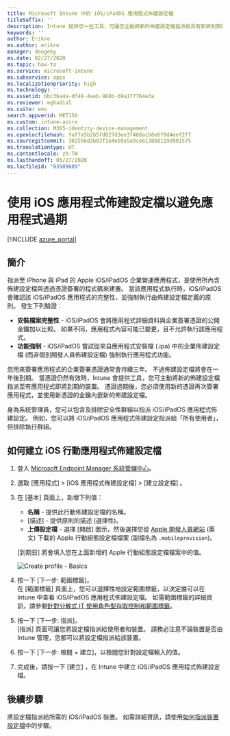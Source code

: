 ```yaml
---
title: Microsoft Intune 中的 iOS/iPadOS 應用程式佈建設定檔
titleSuffix: ''
description: Intune 提供您一些工具，可讓您主動將新的佈建設定檔指派給具有即將到期應用程式的裝置。
keywords: ''
author: Erikre
ms.author: erikre
manager: dougeby
ms.date: 02/27/2020
ms.topic: how-to
ms.service: microsoft-intune
ms.subservice: apps
ms.localizationpriority: high
ms.technology: ''
ms.assetid: bbc3ba4a-df48-4aeb-988b-69a177764e3a
ms.reviewer: mghadial
ms.suite: ems
search.appverid: MET150
ms.custom: intune-azure
ms.collection: M365-identity-device-management
ms.openlocfilehash: faf7a5b2b5fd027d3ee3f468acb8e6f0d4eef2f7
ms.sourcegitcommit: 302556d3b03f1a4eb9a5a9ce6138b8119d901575
ms.translationtype: HT
ms.contentlocale: zh-TW
ms.lasthandoff: 05/27/2020
ms.locfileid: "83989609"
---
```

# <a name="use-ios-app-provisioning-profiles-to-prevent-your-apps-from-expiring"></a>使用 iOS 應用程式佈建設定檔以避免應用程式過期

[!INCLUDE [azure_portal](../includes/azure_portal.md)]

## <a name="introduction"></a>簡介

指派至 iPhone 與 iPad 的 Apple iOS/iPadOS 企業營運應用程式，是使用所內含佈建設定檔與透過憑證簽署的程式碼來建置。 當該應用程式執行時，iOS/iPadOS 會確認該 iOS/iPadOS 應用程式的完整性，並強制執行由佈建設定檔定義的原則。 發生下列驗證︰

- **安裝檔案完整性** - iOS/iPadOS 會將應用程式詳細資料與企業簽署憑證的公開金鑰加以比較。 如果不同，應用程式內容可能已變更，且不允許執行該應用程式。
- **功能強制** - iOS/iPadOS 嘗試從來自應用程式安裝檔 (.ipa) 中的企業佈建設定檔 (而非個別開發人員佈建設定檔) 強制執行應用程式功能。


您用來簽署應用程式的企業簽署憑證通常會持續三年。 不過佈建設定檔將會在一年後到期。 當憑證仍然有效時，Intune 會提供工具，您可主動將新的佈建設定檔指派至有應用程式即將到期的裝置。
憑證過期後，您必須使用新的憑證再次簽署應用程式，並使用新憑證的金鑰內嵌新的佈建設定檔。

身為系統管理員，您可以包含及排除安全性群組以指派 iOS/iPadOS 應用程式佈建設定。 例如，您可以將 iOS/iPadOS 應用程式佈建設定指派給「所有使用者」，但排除執行群組。

## <a name="how-to-create-an-ios-mobile-app-provisioning-profile"></a>如何建立 iOS 行動應用程式佈建設定檔

1. 登入 [Microsoft Endpoint Manager 系統管理中心](https://go.microsoft.com/fwlink/?linkid=2109431)。
2. 選取 [應用程式]   > [iOS 應用程式佈建設定檔]   > [建立設定檔]  。
3. 在 [基本]  頁面上，新增下列值：
    - **名稱** - 提供此行動佈建設定檔的名稱。
    - [描述]  - 提供原則的描述 (選擇性)。
    - **上傳設定檔** - 選擇 [開啟]  圖示，然後選擇您從 [Apple 開發人員網站](https://developer.apple.com/) \(英文\) 下載的 Apple 行動組態設定檔檔案 (副檔名為 `.mobileprovision`)。

   [到期日]  將會填入您在上面新增的 Apple 行動組態設定檔檔案中的值。<br>

   <img alt="Create profile - Basics" src="./media/app-provisioning-profile-ios/app-provisioning-profile-ios-01.png">

4. 按一下 [下一步:  範圍標籤]。<br>
   在 [範圍標籤]  頁面上，您可以選擇性地設定範圍標籤，以決定誰可以在 Intune 中查看 iOS/iPadOS 應用程式佈建設定檔。 如需範圍標籤的詳細資訊，請參閱[針對分散式 IT 使用角色型存取控制和範圍標籤](../fundamentals/scope-tags.md)。
5. 按一下 [下一步:  指派]。<br>
   [指派]  頁面可讓您將設定檔指派給使用者和裝置。 請務必注意不論裝置是否由 Intune 管理，您都可以將設定檔指派給該裝置。
6. 按一下 [下一步:  檢閱 + 建立]，以檢閱您針對設定檔輸入的值。
7. 完成後，請按一下 [建立]  ，在 Intune 中建立 iOS/iPadOS 應用程式佈建設定檔。 

## <a name="next-steps"></a>後續步驟

將設定檔指派給所需的 iOS/iPadOS 裝置。 如需詳細資訊，請使用[如何指派裝置設定檔](../configuration/device-profile-assign.md)中的步驟。
